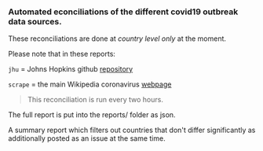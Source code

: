 
### Automated econciliations of the different covid19 outbreak data sources.

These reconciliations are done at *country level only* at the moment.

Please note that in these reports:

`jhu`    = Johns Hopkins github [repository](https://github.com/CSSEGISandData/COVID-19)

`scrape` = the main Wikipedia coronavirus [webpage](https://en.wikipedia.org/wiki/2019%E2%80%9320_coronavirus_pandemic)
    
> This reconciliation is run every two hours.

The full report is put into the reports/ folder as json.

A summary report which filters out countries that don't differ significantly as additionally posted as an issue at the same time.
